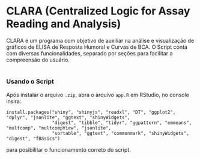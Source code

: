 # CLARA (Centralized Logic for Assay Reading and Analysis)
CLARA é um programa com objetivo de auxiliar na análise e visualização de gráficos de ELISA de Resposta Humoral e Curvas de BCA. O Script conta com diversas funcionalidades, separado por seções para facilitar a compreensão do usuário.
#
### Usando o Script
Após instalar o arquivo `.zip`, abra o arquivo `app.R` em RStudio, no console insira:
```
install.packages("shiny", "shinyjs", "readxl", "DT", "ggplot2", "dplyr", "jsonlite", "ggtext", "shinyWidgets",
                 "digest", "tibble", "tidyr", "ggpattern", "emmeans", "multcomp", "multcompView", "jsonlite",
                 "sortable", "ggtext", "commonmark", "shinyWidgets", "digest", "fBasics") 
```
para posibilitar o funcionamento correto do script.
